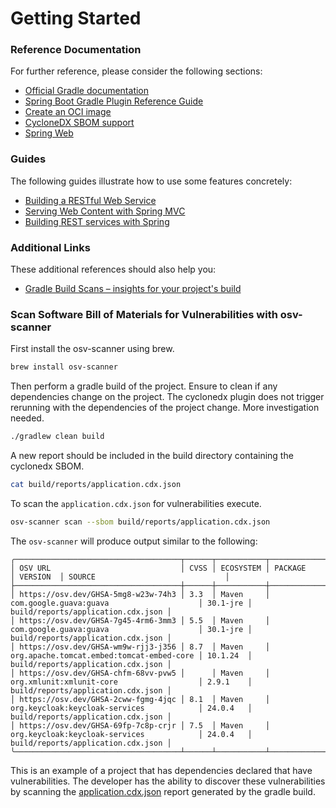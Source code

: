 # Getting Started

### Reference Documentation
For further reference, please consider the following sections:

* [Official Gradle documentation](https://docs.gradle.org)
* [Spring Boot Gradle Plugin Reference Guide](https://docs.spring.io/spring-boot/3.3.3/gradle-plugin)
* [Create an OCI image](https://docs.spring.io/spring-boot/3.3.3/gradle-plugin/packaging-oci-image.html)
* [CycloneDX SBOM support](https://docs.spring.io/spring-boot/reference/actuator/endpoints.html#actuator.endpoints.sbom)
* [Spring Web](https://docs.spring.io/spring-boot/docs/3.3.3/reference/htmlsingle/index.html#web)

### Guides
The following guides illustrate how to use some features concretely:

* [Building a RESTful Web Service](https://spring.io/guides/gs/rest-service/)
* [Serving Web Content with Spring MVC](https://spring.io/guides/gs/serving-web-content/)
* [Building REST services with Spring](https://spring.io/guides/tutorials/rest/)

### Additional Links
These additional references should also help you:

* [Gradle Build Scans – insights for your project's build](https://scans.gradle.com#gradle)

### Scan Software Bill of Materials for Vulnerabilities with osv-scanner

First install the osv-scanner using brew.

```bash
brew install osv-scanner
```

Then perform a gradle build of the project. Ensure to clean if any dependencies change on the project. The cyclonedx 
plugin does not trigger rerunning with the dependencies of the project change. More investigation needed. 

```bash
./gradlew clean build
```

A new report should be included in the build directory containing the cyclonedx SBOM.

```bash
cat build/reports/application.cdx.json
```

To scan the `application.cdx.json` for vulnerabilities execute.

```bash
osv-scanner scan --sbom build/reports/application.cdx.json
```

The `osv-scanner` will produce output similar to the following:

```text
╭─────────────────────────────────────┬──────┬───────────┬───────────────────────────────────────────┬──────────┬────────────────────────────────────╮
│ OSV URL                             │ CVSS │ ECOSYSTEM │ PACKAGE                                   │ VERSION  │ SOURCE                             │
├─────────────────────────────────────┼──────┼───────────┼───────────────────────────────────────────┼──────────┼────────────────────────────────────┤
│ https://osv.dev/GHSA-5mg8-w23w-74h3 │ 3.3  │ Maven     │ com.google.guava:guava                    │ 30.1-jre │ build/reports/application.cdx.json │
│ https://osv.dev/GHSA-7g45-4rm6-3mm3 │ 5.5  │ Maven     │ com.google.guava:guava                    │ 30.1-jre │ build/reports/application.cdx.json │
│ https://osv.dev/GHSA-wm9w-rjj3-j356 │ 8.7  │ Maven     │ org.apache.tomcat.embed:tomcat-embed-core │ 10.1.24  │ build/reports/application.cdx.json │
│ https://osv.dev/GHSA-chfm-68vv-pvw5 │      │ Maven     │ org.xmlunit:xmlunit-core                  │ 2.9.1    │ build/reports/application.cdx.json │
│ https://osv.dev/GHSA-2cww-fgmg-4jqc │ 8.1  │ Maven     │ org.keycloak:keycloak-services            │ 24.0.4   │ build/reports/application.cdx.json │
│ https://osv.dev/GHSA-69fp-7c8p-crjr │ 7.5  │ Maven     │ org.keycloak:keycloak-services            │ 24.0.4   │ build/reports/application.cdx.json │
╰─────────────────────────────────────┴──────┴───────────┴───────────────────────────────────────────┴──────────┴────────────────────────────────────╯
```

This is an example of a project that has dependencies declared that have vulnerabilities. The developer has the ability
to discover these vulnerabilities by scanning the [application.cdx.json](build/reports/application.cdx.json) report 
generated by the gradle build.